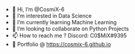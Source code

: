 - 👋 Hi, I’m @CosmiX-6
- 👀 I’m interested in Data Science
- 🌱 I’m currently learning Machine Learning
- 💞️ I’m looking to collaborate on Python Projects
- 📫 How to reach me ? Discord: C0$MiX#9395
- 👤 Portfolio @ https://cosmix-6.github.io

<!---
CosmiX-6/CosmiX-6 is a ✨ special ✨ repository because its `README.md` (this file) appears on your GitHub profile.
You can click the Preview link to take a look at your changes.
--->
